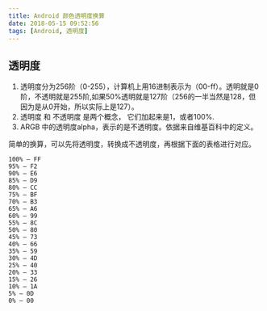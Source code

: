 ```yaml
---
title: Android 颜色透明度换算
date: 2018-05-15 09:52:56
tags: [Android, 透明度]
---
```


## 透明度
1. 透明度分为256阶（0-255），计算机上用16进制表示为（00-ff）。透明就是0阶，不透明就是255阶,如果50%透明就是127阶（256的一半当然是128，但因为是从0开始，所以实际上是127）。
2. 透明度 和 不透明度 是两个概念， 它们加起来是1，或者100%.
3. ARGB 中的透明度alpha，表示的是不透明度。依据来自维基百科中的定义。

简单的换算，可以先将透明度，转换成不透明度，再根据下面的表格进行对应。

```
100% — FF
95% — F2
90% — E6
85% — D9
80% — CC
75% — BF
70% — B3
65% — A6
60% — 99
55% — 8C
50% — 80
45% — 73
40% — 66
35% — 59
30% — 4D
25% — 40
20% — 33
15% — 26
10% — 1A
5% — 0D
0% — 00
```